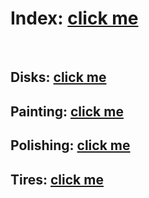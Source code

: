 # Index: [click me](https://kah3vich.github.io/Pit-Stop/public/index.html)
<br>

## Disks: [click me](https://kah3vich.github.io/Pit-Stop/public/disks.html)
## Painting: [click me](https://kah3vich.github.io/Pit-Stop/public/painting.html)
## Polishing: [click me](https://kah3vich.github.io/Pit-Stop/public/polishing.html)
## Tires: [click me](https://kah3vich.github.io/Pit-Stop/public/tires.html)